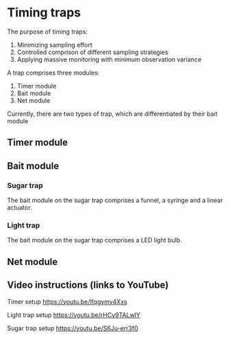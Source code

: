 # Timing traps

The purpose of timing traps:

1. Minimizing sampling effort
2. Controlled comprison of different sampling strategies
3. Applying massive monitoring with minimum observation variance
   

A trap comprises three modules:

1. Timer module
2. Bait module
3. Net module

Currently, there are two types of trap, which are differentiated by their bait module

## Timer module


## Bait module

### Sugar trap
The bait module on the sugar trap comprises a funnel, a syringe and a linear actuator. 

### Light trap
The bait module on the sugar trap comprises a LED light bulb.

## Net module 


## Video instructions (links to YouTube)


Timer setup
https://youtu.be/lfqgymy4Xxs

Light trap setup 
https://youtu.be/rHCy9TALwIY

Sugar trap setup
https://youtu.be/S6Ju-err3f0



